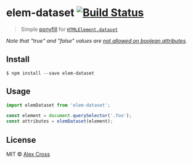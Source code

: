 # elem-dataset [![Build Status](https://travis-ci.org/awcross/elem-dataset.svg?branch=master)](https://travis-ci.org/awcross/elem-dataset)

> Simple [ponyfill](https://ponyfill.com) for [`HTMLElement.dataset`](https://developer.mozilla.org/en-US/docs/Web/API/HTMLElement/dataset)

*Note that "true" and "false" values are [not allowed on boolean attributes](https://w3c.github.io/html/infrastructure.html#sec-boolean-attributes).*

## Install

```
$ npm install --save elem-dataset
```

## Usage

```js
import elemDataset from 'elem-dataset';

const element = document.querySelector('.foo');
const attributes = elemDataset(element);
```

## License

MIT © [Alex Cross](http://alexcross.io)
